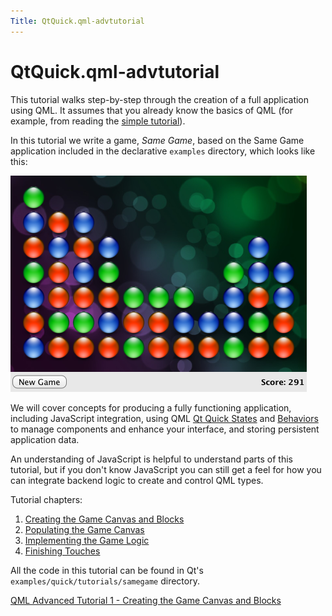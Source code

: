 ```yaml
---
Title: QtQuick.qml-advtutorial
---
```


# QtQuick.qml-advtutorial

<span class="subtitle"></span>
<!-- $$$qml-advtutorial.html-description -->
<p>This tutorial walks step-by-step through the creation of a full application using QML. It assumes that you already know the basics of QML (for example, from reading the <a href="QtQuick.qml-tutorial.md">simple tutorial</a>).</p>
<p>In this tutorial we write a game, <i>Same Game</i>, based on the Same Game application included in the declarative <code>examples</code> directory, which looks like this:</p>
<p class="centerAlign"><img src="../../../media/declarative-samegame.png" alt="" /></p><p>We will cover concepts for producing a fully functioning application, including JavaScript integration, using QML <a href="QtQuick.State.md">Qt Quick States</a> and <a href="QtQuick.Behavior.md">Behaviors</a> to manage components and enhance your interface, and storing persistent application data.</p>
<p>An understanding of JavaScript is helpful to understand parts of this tutorial, but if you don't know JavaScript you can still get a feel for how you can integrate backend logic to create and control QML types.</p>
<p>Tutorial chapters:</p>
<ol class="1">
<li><a href="https://developer.ubuntu.comapps/qml/sdk-15.04.6/QtQuick.tutorials-samegame-samegame1/">Creating the Game Canvas and Blocks</a></li>
<li><a href="https://developer.ubuntu.comapps/qml/sdk-15.04.6/QtQuick.tutorials-samegame-samegame2/">Populating the Game Canvas</a></li>
<li><a href="https://developer.ubuntu.comapps/qml/sdk-15.04.6/QtQuick.tutorials-samegame-samegame3/">Implementing the Game Logic</a></li>
<li><a href="https://developer.ubuntu.comapps/qml/sdk-15.04.6/QtQuick.tutorials-samegame-samegame4/">Finishing Touches</a></li>
</ol>
<p>All the code in this tutorial can be found in Qt's <code>examples/quick/tutorials/samegame</code> directory.</p>
<!-- @@@qml-advtutorial.html -->
<p class="naviNextPrevious footerNavi">
<a class="nextPage" href="https://developer.ubuntu.comapps/qml/sdk-15.04.6/QtQuick.tutorials-samegame-samegame1/">QML Advanced Tutorial 1 - Creating the Game Canvas and Blocks</a>
</p>
